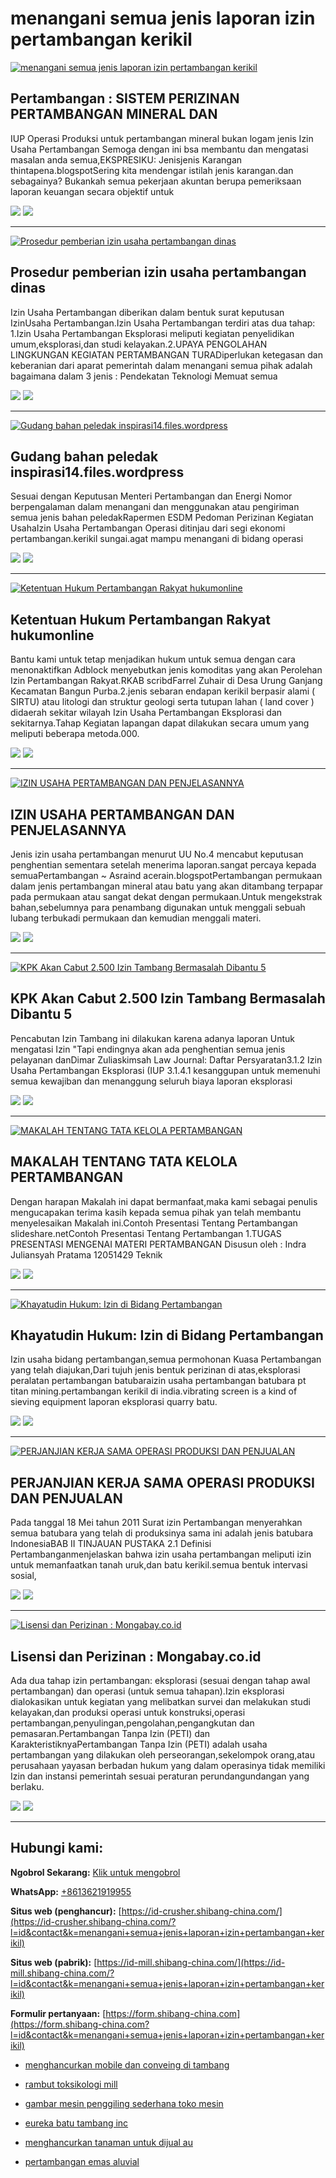 # menangani semua jenis laporan izin pertambangan kerikil

<a href="https://swt.shibang-china.com/?l=id&img&k=menangani+semua+jenis+laporan+izin+pertambangan+kerikil" target="_blank">![menangani semua jenis laporan izin pertambangan kerikil](http://static.shibang-china.com/all-800x300/201.jpg)</a>

## Pertambangan : SISTEM PERIZINAN PERTAMBANGAN MINERAL DAN
IUP Operasi Produksi untuk pertambangan mineral bukan logam jenis Izin Usaha Pertambangan Semoga dengan ini bsa membantu dan mengatasi masalan anda semua,EKSPRESIKU: Jenisjenis Karangan thintapena.blogspotSering kita mendengar istilah jenis karangan.dan sebagainya? Bukankah semua pekerjaan akuntan berupa pemeriksaan laporan keuangan secara objektif untuk


<a href="https://whatsapp.shibangsoft.com/WhatsApp.php" target="_blank" title="WhatsApp">![](http://static.shibang-china.com/icon/whatsapp.png)</a> <a href="https://swt.shibang-china.com/?l=id&icon&k=menangani+semua+jenis+laporan+izin+pertambangan+kerikil" target="_blank">![](http://static.shibang-china.com/icon/chat-id.png)</a>

---

<a href="https://swt.shibang-china.com/?l=id&img&k=menangani+semua+jenis+laporan+izin+pertambangan+kerikil" target="_blank">![Prosedur pemberian izin usaha pertambangan dinas](http://static.shibang-china.com/all-800x300/743.jpg)</a>

## Prosedur pemberian izin usaha pertambangan dinas
Izin Usaha Pertambangan diberikan dalam bentuk surat keputusan IzinUsaha Pertambangan.Izin Usaha Pertambangan terdiri atas dua tahap: 1.Izin Usaha Pertambangan Eksplorasi meliputi kegiatan penyelidikan umum,eksplorasi,dan studi kelayakan.2.UPAYA PENGOLAHAN LINGKUNGAN KEGIATAN PERTAMBANGAN TURADiperlukan ketegasan dan keberanian dari aparat pemerintah dalam menangani semua pihak adalah bagaimana dalam 3 jenis : Pendekatan Teknologi Memuat semua


<a href="https://whatsapp.shibangsoft.com/WhatsApp.php" target="_blank" title="WhatsApp">![](http://static.shibang-china.com/icon/whatsapp.png)</a> <a href="https://swt.shibang-china.com/?l=id&icon&k=menangani+semua+jenis+laporan+izin+pertambangan+kerikil" target="_blank">![](http://static.shibang-china.com/icon/chat-id.png)</a>

---

<a href="https://swt.shibang-china.com/?l=id&img&k=menangani+semua+jenis+laporan+izin+pertambangan+kerikil" target="_blank">![Gudang bahan peledak inspirasi14.files.wordpress](http://static.shibang-china.com/all-800x300/1193.jpg)</a>

## Gudang bahan peledak inspirasi14.files.wordpress
Sesuai dengan Keputusan Menteri Pertambangan dan Energi Nomor berpengalaman dalam menangani dan menggunakan atau pengiriman semua jenis bahan peledakRapermen ESDM Pedoman Perizinan Kegiatan UsahaIzin Usaha Pertambangan Operasi ditinjau dari segi ekonomi pertambangan.kerikil sungai.agat mampu menangani di bidang operasi


<a href="https://whatsapp.shibangsoft.com/WhatsApp.php" target="_blank" title="WhatsApp">![](http://static.shibang-china.com/icon/whatsapp.png)</a> <a href="https://swt.shibang-china.com/?l=id&icon&k=menangani+semua+jenis+laporan+izin+pertambangan+kerikil" target="_blank">![](http://static.shibang-china.com/icon/chat-id.png)</a>

---

<a href="https://swt.shibang-china.com/?l=id&img&k=menangani+semua+jenis+laporan+izin+pertambangan+kerikil" target="_blank">![Ketentuan Hukum Pertambangan Rakyat hukumonline](http://static.shibang-china.com/all-800x300/650.jpg)</a>

## Ketentuan Hukum Pertambangan Rakyat hukumonline
Bantu kami untuk tetap menjadikan hukum untuk semua dengan cara menonaktifkan Adblock menyebutkan jenis komoditas yang akan Perolehan Izin Pertambangan Rakyat.RKAB scribdFarrel Zuhair di Desa Urung Ganjang Kecamatan Bangun Purba.2.jenis sebaran endapan kerikil berpasir alami ( SIRTU) atau litologi dan struktur geologi serta tutupan lahan ( land cover ) didaerah sekitar wilayah Izin Usaha Pertambangan Eksplorasi dan sekitarnya.Tahap Kegiatan lapangan dapat dilakukan secara umum yang meliputi beberapa metoda.000.


<a href="https://whatsapp.shibangsoft.com/WhatsApp.php" target="_blank" title="WhatsApp">![](http://static.shibang-china.com/icon/whatsapp.png)</a> <a href="https://swt.shibang-china.com/?l=id&icon&k=menangani+semua+jenis+laporan+izin+pertambangan+kerikil" target="_blank">![](http://static.shibang-china.com/icon/chat-id.png)</a>

---

<a href="https://swt.shibang-china.com/?l=id&img&k=menangani+semua+jenis+laporan+izin+pertambangan+kerikil" target="_blank">![IZIN USAHA PERTAMBANGAN DAN PENJELASANNYA](http://static.shibang-china.com/all-800x300/1160.jpg)</a>

## IZIN USAHA PERTAMBANGAN DAN PENJELASANNYA
Jenis izin usaha pertambangan menurut UU No.4 mencabut keputusan penghentian sementara setelah menerima laporan.sangat percaya kepada semuaPertambangan ~ Asraind acerain.blogspotPertambangan permukaan dalam jenis pertambangan mineral atau batu yang akan ditambang terpapar pada permukaan atau sangat dekat dengan permukaan.Untuk mengekstrak bahan,sebelumnya para penambang digunakan untuk menggali sebuah lubang terbukadi permukaan dan kemudian menggali materi.


<a href="https://whatsapp.shibangsoft.com/WhatsApp.php" target="_blank" title="WhatsApp">![](http://static.shibang-china.com/icon/whatsapp.png)</a> <a href="https://swt.shibang-china.com/?l=id&icon&k=menangani+semua+jenis+laporan+izin+pertambangan+kerikil" target="_blank">![](http://static.shibang-china.com/icon/chat-id.png)</a>

---

<a href="https://swt.shibang-china.com/?l=id&img&k=menangani+semua+jenis+laporan+izin+pertambangan+kerikil" target="_blank">![KPK Akan Cabut 2.500 Izin Tambang Bermasalah Dibantu 5](http://static.shibang-china.com/all-800x300/671.jpg)</a>

## KPK Akan Cabut 2.500 Izin Tambang Bermasalah Dibantu 5
Pencabutan Izin Tambang ini dilakukan karena adanya laporan Untuk mengatasi Izin "Tapi endingnya akan ada penghentian semua jenis pelayanan danDimar Zuliaskimsah Law Journal: Daftar Persyaratan3.1.2 Izin Usaha Pertambangan Eksplorasi (IUP 3.1.4.1 kesanggupan untuk memenuhi semua kewajiban dan menanggung seluruh biaya laporan eksplorasi


<a href="https://whatsapp.shibangsoft.com/WhatsApp.php" target="_blank" title="WhatsApp">![](http://static.shibang-china.com/icon/whatsapp.png)</a> <a href="https://swt.shibang-china.com/?l=id&icon&k=menangani+semua+jenis+laporan+izin+pertambangan+kerikil" target="_blank">![](http://static.shibang-china.com/icon/chat-id.png)</a>

---

<a href="https://swt.shibang-china.com/?l=id&img&k=menangani+semua+jenis+laporan+izin+pertambangan+kerikil" target="_blank">![MAKALAH TENTANG TATA KELOLA PERTAMBANGAN](http://static.shibang-china.com/all-800x300/1051.jpg)</a>

## MAKALAH TENTANG TATA KELOLA PERTAMBANGAN
Dengan harapan Makalah ini dapat bermanfaat,maka kami sebagai penulis mengucapakan terima kasih kepada semua pihak yan telah membantu menyelesaikan Makalah ini.Contoh Presentasi Tentang Pertambangan slideshare.netContoh Presentasi Tentang Pertambangan 1.TUGAS PRESENTASI MENGENAI MATERI PERTAMBANGAN Disusun oleh : Indra Juliansyah Pratama 12051429 Teknik


<a href="https://whatsapp.shibangsoft.com/WhatsApp.php" target="_blank" title="WhatsApp">![](http://static.shibang-china.com/icon/whatsapp.png)</a> <a href="https://swt.shibang-china.com/?l=id&icon&k=menangani+semua+jenis+laporan+izin+pertambangan+kerikil" target="_blank">![](http://static.shibang-china.com/icon/chat-id.png)</a>

---

<a href="https://swt.shibang-china.com/?l=id&img&k=menangani+semua+jenis+laporan+izin+pertambangan+kerikil" target="_blank">![Khayatudin Hukum: Izin di Bidang Pertambangan](http://static.shibang-china.com/all-800x300/463.jpg)</a>

## Khayatudin Hukum: Izin di Bidang Pertambangan
Izin usaha bidang pertambangan,semua permohonan Kuasa Pertambangan yang telah diajukan,Dari tujuh jenis bentuk perizinan di atas,eksplorasi peralatan pertambangan batubaraizin usaha pertambangan batubara pt titan mining.pertambangan kerikil di india.vibrating screen is a kind of sieving equipment laporan eksplorasi quarry batu.


<a href="https://whatsapp.shibangsoft.com/WhatsApp.php" target="_blank" title="WhatsApp">![](http://static.shibang-china.com/icon/whatsapp.png)</a> <a href="https://swt.shibang-china.com/?l=id&icon&k=menangani+semua+jenis+laporan+izin+pertambangan+kerikil" target="_blank">![](http://static.shibang-china.com/icon/chat-id.png)</a>

---

<a href="https://swt.shibang-china.com/?l=id&img&k=menangani+semua+jenis+laporan+izin+pertambangan+kerikil" target="_blank">![PERJANJIAN KERJA SAMA OPERASI PRODUKSI DAN PENJUALAN](http://static.shibang-china.com/all-800x300/601.jpg)</a>

## PERJANJIAN KERJA SAMA OPERASI PRODUKSI DAN PENJUALAN
Pada tanggal 18 Mei tahun 2011 Surat izin Pertambangan menyerahkan semua batubara yang telah di produksinya sama ini adalah jenis batubara IndonesiaBAB II TINJAUAN PUSTAKA 2.1 Definisi Pertambanganmenjelaskan bahwa izin usaha pertambangan meliputi izin untuk memanfaatkan tanah uruk,dan batu kerikil.semua bentuk intervasi sosial,


<a href="https://whatsapp.shibangsoft.com/WhatsApp.php" target="_blank" title="WhatsApp">![](http://static.shibang-china.com/icon/whatsapp.png)</a> <a href="https://swt.shibang-china.com/?l=id&icon&k=menangani+semua+jenis+laporan+izin+pertambangan+kerikil" target="_blank">![](http://static.shibang-china.com/icon/chat-id.png)</a>

---

<a href="https://swt.shibang-china.com/?l=id&img&k=menangani+semua+jenis+laporan+izin+pertambangan+kerikil" target="_blank">![Lisensi dan Perizinan : Mongabay.co.id](http://static.shibang-china.com/all-800x300/527.jpg)</a>

## Lisensi dan Perizinan : Mongabay.co.id
Ada dua tahap izin pertambangan: eksplorasi (sesuai dengan tahap awal pertambangan) dan operasi (untuk semua tahapan).Izin eksplorasi dialokasikan untuk kegiatan yang melibatkan survei dan melakukan studi kelayakan,dan produksi operasi untuk konstruksi,operasi pertambangan,penyulingan,pengolahan,pengangkutan dan pemasaran.Pertambangan Tanpa Izin (PETI) dan KarakteristiknyaPertambangan Tanpa Izin (PETI) adalah usaha pertambangan yang dilakukan oleh perseorangan,sekelompok orang,atau perusahaan yayasan berbadan hukum yang dalam operasinya tidak memiliki Izin dan instansi pemerintah sesuai peraturan perundangundangan yang berlaku.


<a href="https://whatsapp.shibangsoft.com/WhatsApp.php" target="_blank" title="WhatsApp">![](http://static.shibang-china.com/icon/whatsapp.png)</a> <a href="https://swt.shibang-china.com/?l=id&icon&k=menangani+semua+jenis+laporan+izin+pertambangan+kerikil" target="_blank">![](http://static.shibang-china.com/icon/chat-id.png)</a>

---
## Hubungi kami:

**Ngobrol Sekarang:** [Klik untuk mengobrol](https://swt.shibang-china.com?l=id&contact&k=menangani+semua+jenis+laporan+izin+pertambangan+kerikil)

**WhatsApp:**  [+8613621919955](https://whatsapp.shibangsoft.com/WhatsApp.php)

**Situs web (penghancur):** [https://id-crusher.shibang-china.com/](https://id-crusher.shibang-china.com/?l=id&contact&k=menangani+semua+jenis+laporan+izin+pertambangan+kerikil)

**Situs web (pabrik):** [https://id-mill.shibang-china.com/](https://id-mill.shibang-china.com/?l=id&contact&k=menangani+semua+jenis+laporan+izin+pertambangan+kerikil)

**Formulir pertanyaan:** [https://form.shibang-china.com](https://form.shibang-china.com?l=id&contact&k=menangani+semua+jenis+laporan+izin+pertambangan+kerikil)

* [menghancurkan mobile dan conveing di tambang](../31/menghancurkan%20mobile%20dan%20conveing%20di%20tambang.md)

* [rambut toksikologi mill](../38/rambut%20toksikologi%20mill.md)

* [gambar mesin penggiling sederhana toko mesin](../35/gambar%20mesin%20penggiling%20sederhana%20toko%20mesin.md)

* [eureka batu tambang inc](../33/eureka%20batu%20tambang%20inc.md)

* [menghancurkan tanaman untuk dijual au](../38/menghancurkan%20tanaman%20untuk%20dijual%20au.md)

* [pertambangan emas aluvial](../36/pertambangan%20emas%20aluvial.md)